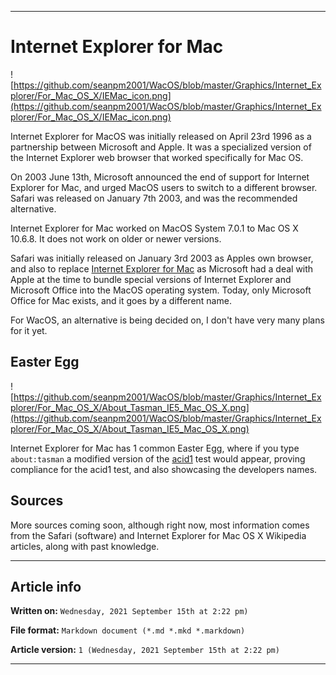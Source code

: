 
***

# Internet Explorer for Mac

![https://github.com/seanpm2001/WacOS/blob/master/Graphics/Internet_Explorer/For_Mac_OS_X/IEMac_icon.png](https://github.com/seanpm2001/WacOS/blob/master/Graphics/Internet_Explorer/For_Mac_OS_X/IEMac_icon.png)

Internet Explorer for MacOS was initially released on April 23rd 1996 as a partnership between Microsoft and Apple. It was a specialized version of the Internet Explorer web browser that worked specifically for Mac OS.

On 2003 June 13th, Microsoft announced the end of support for Internet Explorer for Mac, and urged MacOS users to switch to a different browser. Safari was released on January 7th 2003, and was the recommended alternative.

Internet Explorer for Mac worked on MacOS System 7.0.1 to Mac OS X 10.6.8. It does not work on older or newer versions.

Safari was initially released on January 3rd 2003 as Apples own browser, and also to replace [Internet Explorer for Mac](https://github.com/seanpm2001/WacOS/wiki/Internet_Explorer_for_Mac) as Microsoft had a deal with Apple at the time to bundle special versions of Internet Explorer and Microsoft Office into the MacOS operating system. Today, only Microsoft Office for Mac exists, and it goes by a different name.

For WacOS, an alternative is being decided on, I don't have very many plans for it yet.

## Easter Egg

![https://github.com/seanpm2001/WacOS/blob/master/Graphics/Internet_Explorer/For_Mac_OS_X/About_Tasman_IE5_Mac_OS_X.png](https://github.com/seanpm2001/WacOS/blob/master/Graphics/Internet_Explorer/For_Mac_OS_X/About_Tasman_IE5_Mac_OS_X.png)

Internet Explorer for Mac has 1 common Easter Egg, where if you type `about:tasman` a modified version of the [acid1](https://github.com/seanpm2001/WacOS/wiki/acid1) test would appear, proving compliance for the acid1 test, and also showcasing the developers names.

## Sources

More sources coming soon, although right now, most information comes from the Safari (software) and Internet Explorer for Mac OS X Wikipedia articles, along with past knowledge.

***

## Article info

**Written on:** `Wednesday, 2021 September 15th at 2:22 pm)`

**File format:** `Markdown document (*.md *.mkd *.markdown)`

**Article version:** `1 (Wednesday, 2021 September 15th at 2:22 pm)`

***

